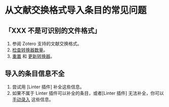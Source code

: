 # 从文献交换格式导入条目的常见问题

## 「XXX 不是可识别的文件格式」

1. 参阅 Zotero 支持的文献交换格式。
2. [检查转换器数量](../measures/check-translators-number.md)。
3. [重置](../measures/reset-translators.md) 和 [更新转换器](../measures/update-translator.md)。

## 导入的条目信息不全

1. 尝试用 [Linter 插件] 补全这些信息。
2. 如果不属于 Linter 插件可以补全的条目，或者[Linter 插件] 无法补全，你可以 [手动录入](../../add-items.md) 这些信息。

